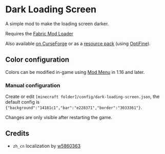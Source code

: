 # Dark Loading Screen

A simple mod to make the loading screen darker.

Requires the [Fabric Mod Loader](https://fabricmc.net)

Also available [on CurseForge](https://www.curseforge.com/minecraft/mc-mods/dark-loading-screen) or as a [resource pack](https://www.curseforge.com/minecraft/texture-packs/dark-loading-screen) (using [OptiFine](https://optifine.net/)).



## Color configuration

Colors can be modified in-game using [Mod Menu](https://www.curseforge.com/minecraft/mc-mods/modmenu) in 1.16 and later.

### Manual configuration

Create or edit `[minecraft folder]/config/dark-loading-screen.json`, the default config is `{"background":"14181c1","bar":"e228371","border":"3033361"}`.

Changes are only visible after restarting the game.



## Credits

- `zh_cn` localization by [w5860363](https://github.com/w5860363)
